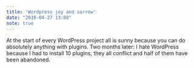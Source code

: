 ```yaml
---
title: 'Wordpress joy and sorrow'
date: "2018-04-27 13:00"
note: true
---
```


At the start of every WordPress project all is sunny because you can do absolutely anything with plugins. Two months later: I hate WordPress because I had to install 10 plugins, they all conflict and half of them have been abandoned.
